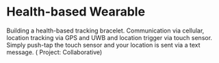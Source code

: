 # Health-based Wearable
Building a health-based tracking bracelet. Communication via cellular, location tracking via GPS and UWB and location trigger via touch sensor. Simply push-tap the touch sensor and your location is sent via a text message. ( Project: Collaborative)
